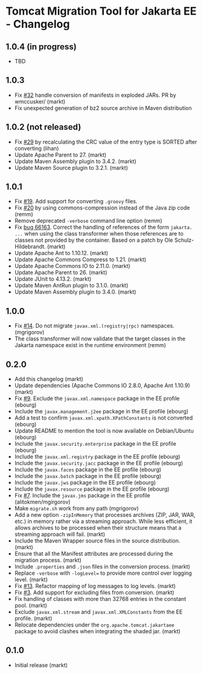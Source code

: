 # Tomcat Migration Tool for Jakarta EE - Changelog

## 1.0.4 (in progress)

- TBD

## 1.0.3

- Fix [#32](https://github.com/apache/tomcat-jakartaee-migration/issues/32) handle conversion of manifests in exploded JARs. PR by wmccusker/ (markt)
- Fix unexpected generation of bz2 source archive in Maven distribution

## 1.0.2 (not released)

- Fix [#29](https://github.com/apache/tomcat-jakartaee-migration/issues/29) by recalculating the CRC value of the entry type is SORTED after converting (lihan)
- Update Apache Parent to 27. (markt)
- Update Maven Assembly plugin to 3.4.2. (markt)
- Update Maven Source plugin to 3.2.1. (markt)

## 1.0.1

- Fix [#19](https://github.com/apache/tomcat-jakartaee-migration/issues/19). Add support for converting `.groovy` files.
- Fix [#20](https://github.com/apache/tomcat-jakartaee-migration/issues/20) by using commons-compression instead of the Java zip code (remm)
- Remove deprecated `-verbose` command line option (remm)
- Fix [bug 66163](https://bz.apache.org/bugzilla/show_bug.cgi?id=66163). Correct the handling of references of the form `jakarta. ...` when using the class transformer when those references are to classes not provided by the container. Based on a patch by Ole Schulz-Hildebrandt. (markt)
- Update Apache Ant to 1.10.12. (markt)
- Update Apache Commons Compress to 1.21. (markt)
- Update Apache Commons IO to 2.11.0. (markt)
- Update Apache Parent to 26. (markt)
- Update JUnit to 4.13.2. (markt)
- Update Maven AntRun plugin to 3.1.0. (markt)
- Update Maven Assembly plugin to 3.4.0. (markt)

## 1.0.0

- Fix [#14](https://github.com/apache/tomcat-jakartaee-migration/issues/14). Do not migrate `javax.xml.(registry|rpc)` namespaces. (mgrigorov)
- The class transformer will now validate that the target classes in the Jakarta namespace exist in the runtime environment (remm)

## 0.2.0

- Add this changelog (markt)
- Update dependencies (Apache Commons IO 2.8.0, Apache Ant 1.10.9) (markt)
- Fix [#9](https://github.com/apache/tomcat-jakartaee-migration/issues/9). Exclude the `javax.xml.namespace` package in the EE profile (ebourg)
- Include the `javax.management.j2ee` package in the EE profile (ebourg)
- Add a test to confirm `javax.xml.xpath.XPathConstants` is not converted (ebourg)
- Update README to mention the tool is now available on Debian/Ubuntu (ebourg)
- Include the `javax.security.enterprise` package in the EE profile (ebourg)
- Include the `javax.xml.registry` package in the EE profile (ebourg)
- Include the `javax.security.jacc` package in the EE profile (ebourg)
- Include the `javax.faces` package in the EE profile (ebourg)
- Include the `javax.batch` package in the EE profile (ebourg)
- Include the `javax.jws` package in the EE profile (ebourg)
- Include the `javax.resource` package in the EE profile (ebourg)
- Fix [#7](https://github.com/apache/tomcat-jakartaee-migration/issues/7). Include the `javax.jms` package in the EE profile (alitokmen/mgirgorov)
- Make `migrate.sh` work from any path (mgrigorov)
- Add a new option `-zipInMemory` that processes archives (ZIP, JAR, WAR, etc.) in memory rather via a streaming approach. While less efficient, it allows archives to be processed when their structure means that a streaming approach will fail. (markt)
- Include the Maven Wrapper source files in the source distribution. (markt)
- Ensure that all the Manifest attributes are processed during the migration process. (markt)
- Include `.properties` and `.json` files in the conversion process. (markt)
- Replace `-verbose` with `-logLevel=` to provide more control over logging level. (markt)
- Fix [#13](https://github.com/apache/tomcat-jakartaee-migration/issues/13). Refactor mapping of log messages to log levels. (markt)
- Fix [#3](https://github.com/apache/tomcat-jakartaee-migration/issues/3). Add support for excluding files from conversion. (markt)
- Fix handling of classes with more than 32768 entries in the constant pool. (markt)
- Exclude `javax.xml.stream` and `javax.xml.XMLConstants` from the EE profile. (markt)
- Relocate dependencies under the `org.apache.tomcat.jakartaee` package to avoid clashes when integrating the shaded jar. (markt)

## 0.1.0

- Initial release (markt)
